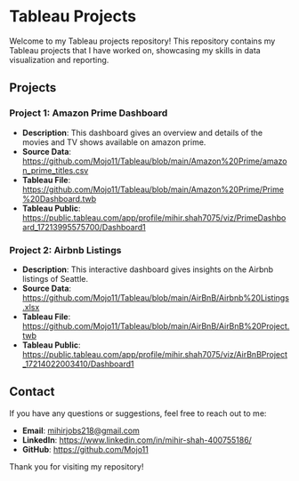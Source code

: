 # Tableau Projects

Welcome to my Tableau projects repository! This repository contains my Tableau projects that I have worked on, showcasing my skills in data visualization and reporting.

## Projects

### Project 1: Amazon Prime Dashboard

- **Description**: This dashboard gives an overview and details of the movies and TV shows available on amazon prime.
- **Source Data**: https://github.com/Mojo11/Tableau/blob/main/Amazon%20Prime/amazon_prime_titles.csv
- **Tableau File**: https://github.com/Mojo11/Tableau/blob/main/Amazon%20Prime/Prime%20Dashboard.twb
- **Tableau Public**: https://public.tableau.com/app/profile/mihir.shah7075/viz/PrimeDashboard_17213995575700/Dashboard1

### Project 2: Airbnb Listings

- **Description**: This interactive dashboard gives insights on the Airbnb listings of Seattle. 
- **Source Data**:  https://github.com/Mojo11/Tableau/blob/main/AirBnB/Airbnb%20Listings.xlsx
- **Tableau File**: https://github.com/Mojo11/Tableau/blob/main/AirBnB/AirBnB%20Project.twb
- **Tableau Public**: https://public.tableau.com/app/profile/mihir.shah7075/viz/AirBnBProject_17214022003410/Dashboard1

## Contact

If you have any questions or suggestions, feel free to reach out to me:

- **Email**: mihirjobs218@gmail.com
- **LinkedIn**: https://www.linkedin.com/in/mihir-shah-400755186/
- **GitHub**: https://github.com/Mojo11

Thank you for visiting my repository!
